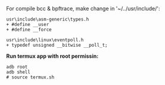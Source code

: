 For compile bcc & bpftrace, make change in '~/../usr/include/':
```
usr\include\asm-generic\types.h
+ #define __user
+ #define __force
```

```
usr\include\linux\eventpoll.h
+ typedef unsigned __bitwise __poll_t;
```

**Run termux app with root permissin:**
```
adb root
adb shell
# source termux.sh
```
